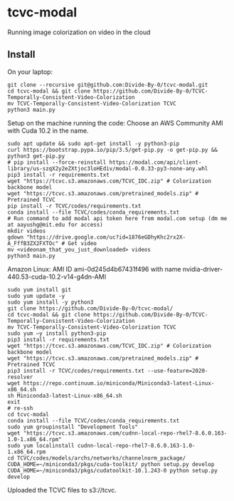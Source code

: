 # tcvc-modal

Running image colorization on video in the cloud

## Install

On your laptop:

```
git clone --recursive git@github.com:Divide-By-0/tcvc-modal.git
cd tcvc-modal && git clone https://github.com/Divide-By-0/TCVC-Temporally-Consistent-Video-Colorization
mv TCVC-Temporally-Consistent-Video-Colorization TCVC
python3 main.py
```

Setup on the machine running the code:
Choose an AWS Community AMI with Cuda 10.2 in the name.

```
sudo apt update && sudo apt-get install -y python3-pip
curl https://bootstrap.pypa.io/pip/3.5/get-pip.py -o get-pip.py && python3 get-pip.py
# pip install --force-reinstall https://modal.com/api/client-library/us-szqX2y2eZXtjoc3loHEdiv/modal-0.0.33-py3-none-any.whl
pip3 install -r requirements.txt
wget "https://tcvc.s3.amazonaws.com/TCVC_IDC.zip" # Colorization backbone model
wget "https://tcvc.s3.amazonaws.com/pretrained_models.zip" # Pretrained TCVC
pip install -r TCVC/codes/requirements.txt
conda install --file TCVC/codes/conda_requirements.txt
# Run command to add modal api token here from modal.com setup (dm me at aayushg@mit.edu for access)
mkdir videos
gdown "https://drive.google.com/uc?id=1876eGDhyKhc2rx2X-A_FffB3ZX2FXTOc" # Get video
mv <videonam_that_you_just_downloaded> videos
python3 main.py
```

Amazon Linux: AMI ID  ami-0d245d4b67431f496 with name nvidia-driver-440.53-cuda-10.2-v14-g4dn-AMI
```
sudo yum install git
sudo yum update -y
sudo yum install -y python3
git clone https://github.com/Divide-By-0/tcvc-modal/
cd tcvc-modal && git clone https://github.com/Divide-By-0/TCVC-Temporally-Consistent-Video-Colorization
mv TCVC-Temporally-Consistent-Video-Colorization TCVC
sudo yum –y install python3-pip
pip3 install -r requirements.txt
wget "https://tcvc.s3.amazonaws.com/TCVC_IDC.zip" # Colorization backbone model
wget "https://tcvc.s3.amazonaws.com/pretrained_models.zip" # Pretrained TCVC
pip3 install -r TCVC/codes/requirements.txt --use-feature=2020-resolver
wget https://repo.continuum.io/miniconda/Miniconda3-latest-Linux-x86_64.sh
sh Miniconda3-latest-Linux-x86_64.sh
exit
# re-ssh
cd tcvc-modal
conda install --file TCVC/codes/conda_requirements.txt
sudo yum groupinstall "Development Tools"
wget "https://tcvc.s3.amazonaws.com/cudnn-local-repo-rhel7-8.6.0.163-1.0-1.x86_64.rpm"
sudo yum localinstall cudnn-local-repo-rhel7-8.6.0.163-1.0-1.x86_64.rpm
cd TCVC/codes/models/archs/networks/channelnorm_package/
CUDA_HOME=~/miniconda3/pkgs/cuda-toolkit/ python setup.py develop
CUDA_HOME=~/miniconda3/pkgs/cudatoolkit-10.1.243-0 python setup.py develop
```

Uploaded the TCVC files to s3://tcvc.

<!-- gdown --fuzzy https://drive.google.com/file/d/1876eGDhyKhc2rx2X-A_FffB3ZX2FXTOc/view -->
